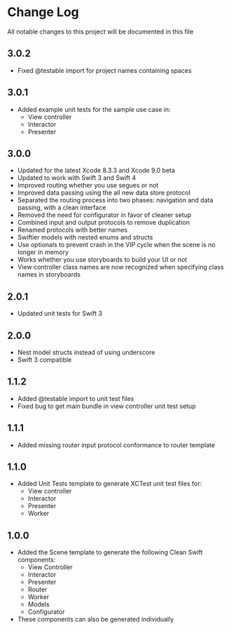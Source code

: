 # Change Log

All notable changes to this project will be documented in this file

## 3.0.2

- Fixed @testable import for project names containing spaces

## 3.0.1

- Added example unit tests for the sample use case in:
  - View controller
  - Interactor
  - Presenter

## 3.0.0

- Updated for the latest Xcode 8.3.3 and Xcode 9.0 beta
- Updated to work with Swift 3 and Swift 4
- Improved routing whether you use segues or not
- Improved data passing using the all new data store protocol
- Separated the routing process into two phases: navigation and data passing, with a clean interface
- Removed the need for configurator in favor of cleaner setup
- Combined input and output protocols to remove duplication
- Renamed protocols with better names
- Swiftier models with nested enums and structs
- Use optionals to prevent crash in the VIP cycle when the scene is no longer in memory
- Works whether you use storyboards to build your UI or not
- View controller class names are now recognized when specifying class names in storyboards

## 2.0.1

- Updated unit tests for Swift 3

## 2.0.0

- Nest model structs instead of using underscore
- Swift 3 compatible

## 1.1.2

- Added @testable import to unit test files
- Fixed bug to get main bundle in view controller unit test setup

## 1.1.1

- Added missing router input protocol conformance to router template

## 1.1.0

- Added Unit Tests template to generate XCTest unit test files for:
  - View controller
  - Interactor
  - Presenter
  - Worker

## 1.0.0

- Added the Scene template to generate the following Clean Swift components:
  - View Controller
  - Interactor
  - Presenter
  - Router
  - Worker
  - Models
  - Configurator
- These components can also be generated individually
